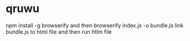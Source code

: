 # qruwu

npm install -g browserify
and then 
browserify index.js -o bundle.js
link bundle.js to html file and then run htlm file
